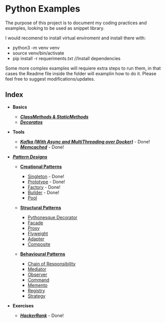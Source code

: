 # Python Examples

The purpose of this project is to document my coding practices and examples, looking to be used as snippet library.

I would recomend to install virtual enviroment and install there with:
- python3 -m venv venv
- source venv/bin/activate
- pip install -r requeriments.txt   //Install dependencies

Some more complex examples will requiere extra steps to run them, in that cases the Readme file inside the folder will examplin how to do it.
Please feel free to suggest modifications/updates.

## Index
+ **Basics**
    + [***ClassMethods & StaticMethods***](./Basics/class-static_methods.py)
    + [***Decoratos***](./Basics/decorators.py)

+ **Tools**
    + [***Kafka (With Async and MultiThreading over Docker)***](./kafka)  - Done!
    + [***Memcached***](./memcached)  - Done!

+ [***Pattern Designs***](./design-patterns)
    + [**Creational Patterns**](./design-patterns/creational)
        + [Singleton](./design-patterns/creational/singleton.py) - Done!
        + [Prototype](./design-patterns/creational/prototype.py) - Done!
        + [Factory](./design-patterns/creational/factory.py) - Done!
        + [Builder](./design-patterns/creational/builder.py) - Done!
        + [Pool](./design-patterns/creational/pool.py)

    + [**Structural Patterns**](./design-patterns/structural)
        + [Pythonesque Decorator](./design-patterns/structural/pythonesque_decorator.py)
        + [Facade](./design-patterns/structural/facade.py)
        + [Proxy](./design-patterns/structural/proxy.py)
        + [Flyweight](./design-patterns/structural/flyweight.py)
        + [Adapter](./design-patterns/structural/adapter.py)
        + [Composite](./design-patterns/structural/composite.py)

    + [**Behavioural Patterns**](./design-patterns/behavioural)
        + [Chain of Responsibility](./design-patterns/behavioural/chain_of_responsibility.py)
        + [Mediator](./design-patterns/behavioural/mediator.py)
        + [Observer](./design-patterns/behavioural/observer.py)
        + [Command](./design-patterns/behavioural/command.py)
        + [Memento](./design-patterns/behavioural/memento.py)
        + [Registry](./design-patterns/behavioural/registry.py)
        + [Strategy](./design-patterns/behavioural/strategy.py)

+ **Exercises**
    + [***HackerRank***](./hackerrank)  - Done!
